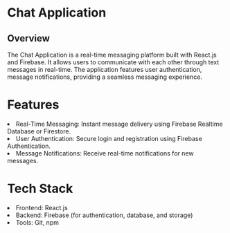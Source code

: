 <h1>Chat Application</h1>
<h2>Overview</h2>
The Chat Application is a real-time messaging platform built with React.js and Firebase. It allows users to communicate with each other through text messages in real-time. The application features user authentication, message notifications, providing a seamless messaging experience.
<h1>Features</h1>
<li>Real-Time Messaging: Instant message delivery using Firebase Realtime Database or Firestore.</li>
<li>
User Authentication: Secure login and registration using Firebase Authentication.</li>
<li>Message Notifications: Receive real-time notifications for new messages.</li>
<h1>Tech Stack</h1>
<li>Frontend: React.js</li>
<li>
Backend: Firebase (for authentication, database, and storage)</li>
<li>
Tools: Git, npm</li>
